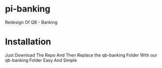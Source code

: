 # pi-banking
Redesign Of QB - Banking

# Installation
Just Download The Repo And Then Replace the qb-banking Folder With our qb-banking Folder Easy And Simple
